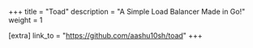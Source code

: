 +++
title = "Toad"
description = "A Simple Load Balancer Made in Go!"
weight = 1

[extra]
link_to = "https://github.com/aashu10sh/toad"
+++

